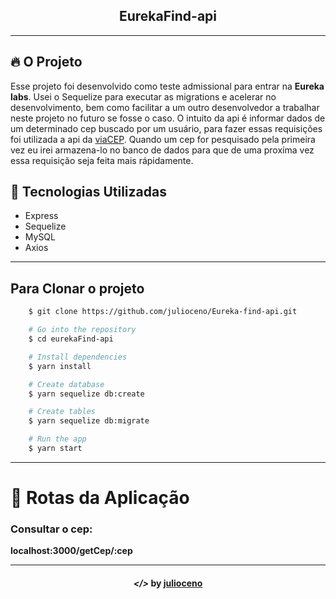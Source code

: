 <div align="center">
    <h2>EurekaFind-api</h2>
</div>

---

## 🔥 O Projeto

Esse projeto foi desenvolvido como teste admissional para entrar na **Eureka labs**. Usei o Sequelize para executar as migrations e acelerar no desenvolvimento, bem como facilitar a um outro desenvolvedor a trabalhar neste projeto no futuro se fosse o caso.
O intuito da api é informar dados de um determinado cep buscado por um usuário, para fazer essas requisições foi utilizada a api da <a href="https://viacep.com.br/" target="_blank">viaCEP</a>. 
Quando um cep for pesquisado pela primeira vez eu irei armazena-lo no banco de dados para que de uma proxíma vez essa requisição seja feita mais rápidamente.

## 🚀 Tecnologias Utilizadas

- Express
- Sequelize
- MySQL
- Axios

---

## Para Clonar o projeto

```bash
    $ git clone https://github.com/julioceno/Eureka-find-api.git

    # Go into the repository
    $ cd eurekaFind-api

    # Install dependencies
    $ yarn install

    # Create database
    $ yarn sequelize db:create

    # Create tables
    $ yarn sequelize db:migrate

    # Run the app
    $ yarn start
```

---

# 📝 Rotas da Aplicação

### Consultar o cep:
**localhost:3000/getCep/:cep**

---

<h4 align="center"> <em>&lt;/&gt;</em> by <a href="https://github.com/julioceno" target="_blank">julioceno</a> </h4>
